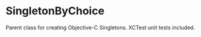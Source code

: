 SingletonByChoice
=================

Parent class for creating Objective-C Singletons. XCTest unit tests included.
